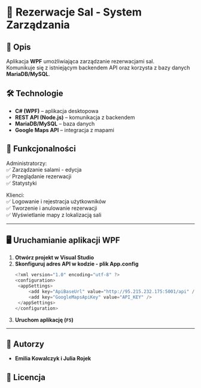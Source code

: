 # 🏢 Rezerwacje Sal - System Zarządzania

## 📌 Opis

Aplikacja **WPF** umożliwiająca zarządzanie rezerwacjami sal.  
Komunikuje się z istniejącym backendem API oraz korzysta z bazy danych **MariaDB/MySQL**.

## 🛠 Technologie

- **C# (WPF)** – aplikacja desktopowa
- **REST API (Node.js)** – komunikacja z backendem
- **MariaDB/MySQL** – baza danych
- **Google Maps API** – integracja z mapami

## 🎯 Funkcjonalności

Administratorzy:  
✅ Zarządzanie salami - edycja  
✅ Przeglądanie rezerwacji  
✅ Statystyki  

Klienci:  
✅ Logowanie i rejestracja użytkowników  
✅ Tworzenie i anulowanie rezerwacji  
✅ Wyświetlanie mapy z lokalizacją sali  

---

## 🖥 Uruchamianie aplikacji WPF

1. **Otwórz projekt w Visual Studio**
2. **Skonfiguruj adres API w kodzie - plik App.config**
   ```csharp
   <?xml version="1.0" encoding="utf-8" ?>
   <configuration>
   	<appSettings>
   		<add key="ApiBaseUrl" value="http://95.215.232.175:5001/api" />
   		<add key="GoogleMapsApiKey" value="API_KEY" />
   	</appSettings>
   </configuration>
   ```
3. **Uruchom aplikację (`F5`)**

---

## 📌 Autorzy

- **Emilia Kowalczyk i Julia Rojek**

## 📜 Licencja
